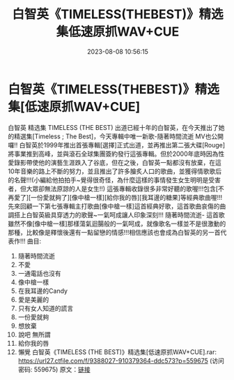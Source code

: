 ﻿---
title: 白智英《TIMELESS(THEBEST)》精选集低速原抓WAV+CUE
date: 2023-08-08 10:56:15
categories: WAV车载音乐、镜像
tags: 华语中文
---
# 白智英《TIMELESS(THEBEST)》精选集[低速原抓WAV+CUE]

白智英 精选集 TIMELESS (THE BEST)
出道已經十年的白智英，在今天推出了她的精選集[Timeless ; The Best]，今天專輯中唯一新歌-隨著時間流逝
MV也公開囉!!
白智英於1999年推出首張專輯[選擇]正式出道，並再推出第二張大碟[Rouge]將事業推到高峰，並與滾石全球集團簽約發行這張專輯。但於2000年底時因為性愛錄影帶使他的演藝生涯跌入了谷底，但在之後，白智英一點都沒有放棄，在這10年音樂的路上不斷的努力，並且推出了許多膾炙人口的歌曲，並獲得情歌歌后的名聲!!!(小編給他拍拍手~覺得很奇怪，為什麼這樣的事情發生女生明明是受害者，但大眾卻無法原諒的人是女生!!)
這張專輯收錄很多非常好聽的歌喔!!!包含[不再愛了][一份愛就夠了][像中槍一樣][給你我的唇][我耳邊的糖果]等經典歌曲喔!!!
先來回顧一下第七張專輯主打歌曲[像中槍一樣]這首經典好歌，這首歌曲哀傷的曲調搭上白智英級具穿透力的歌聲~一氣呵成讓人印象深刻!!!
隨著時間流逝-
這首歌雖然不像[像中槍一樣]那樣蕩氣迴腸般的一氣呵成，就像歌名一樣並不是很激動的那種，比較像是釋懷後還有一點留戀的情感!!!相信應該也會成為白智英的另一首代表作!!!
曲目:
01. 隨著時間流逝
02. 不愛
03. 一通電話也沒有
04. 像中槍一樣
05. 在我耳邊的Candy
06. 愛是美麗的
07. 只有女人知道的謊言
08. 一份愛就夠
09. 想放棄
10. 說吧 無所謂
11. 給你我的唇
12. 懶覺
白智英《TIMELESS (THE BEST)》精选集[低速原抓WAV+CUE].rar: https://url27.ctfile.com/f/9388027-910379364-ddc573?p=559675
(访问密码: 559675)
原文：[链接](https://blog.sina.com.cn/s/blog_1647c7e7601031309.html)